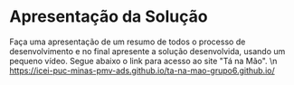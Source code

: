 # Apresentação da Solução

Faça uma apresentação de um resumo de todos o processo de desenvolvimento e no final apresente a solução desenvolvida, usando um pequeno vídeo.
Segue abaixo o link para acesso ao site "Tá na Mão". \n
https://icei-puc-minas-pmv-ads.github.io/ta-na-mao-grupo6.github.io/
